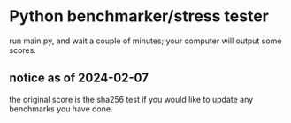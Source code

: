 # Python benchmarker/stress tester

run main.py, and wait a couple of minutes; your computer will output some scores.

## notice as of 2024-02-07
the original score is the sha256 test if you would like to update any benchmarks you have done.
